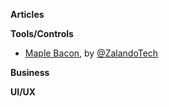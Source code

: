 **Articles**

**Tools/Controls**

* [Maple Bacon](https://github.com/zalando/MapleBacon), by [@ZalandoTech](https://twitter.com/ZalandoTech)

**Business**

**UI/UX**
